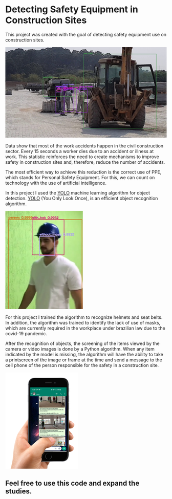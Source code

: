 # Detecting Safety Equipment in Construction Sites
This project was created with the goal of detecting safety equipment use on construction sites.

![alt text](images\screenshot_notsafe\video_NOTSAFE0.jpg)

Data show that most of the work accidents happen in the civil construction sector. Every 15 seconds a worker dies due to an accident or illness at work. This statistic reinforces the need to create mechanisms to improve safety in construction sites and, therefore, reduce the number of accidents. 

The most efficient way to achieve this reduction is the correct use of PPE, which stands for Personal Safety Equipment. For this, we can count on technology with the use of artificial intelligence.

In this project I used the [YOLO](https://pjreddie.com/darknet/yolo/)  machine learning algorithm for object detection. [YOLO](https://pjreddie.com/darknet/yolo/) (You Only Look Once), is an efficient object recognition algorithm.

![alt text](images\detection.png)

For this project I trained the algorithm to recognize helmets and seat belts. In addition, the algorithm was trained to identify the lack of use of masks, which are currently required in the workplace under brazilian law due to the covid-19 pandemic. 

After the recognition of objects, the screening of the items viewed by the camera or video images is done by a Python algorithm. When any item indicated by the model is missing, the algorithm will have the ability to take a printscreen of the image or frame at the time and send a message to the cell phone of the person responsible for the safety in a construction site.

![alt text](images\whatsapp.png)

## Feel free to use this code and expand the studies.


